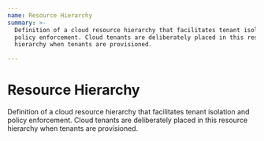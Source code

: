 ```yaml
---
name: Resource Hierarchy
summary: >-
  Definition of a cloud resource hierarchy that facilitates tenant isolation and
  policy enforcement. Cloud tenants are deliberately placed in this resource
  hierarchy when tenants are provisioned.

---
```


# Resource Hierarchy

Definition of a cloud resource hierarchy that facilitates tenant isolation and policy enforcement. Cloud tenants are deliberately placed in this resource hierarchy when tenants are provisioned.


